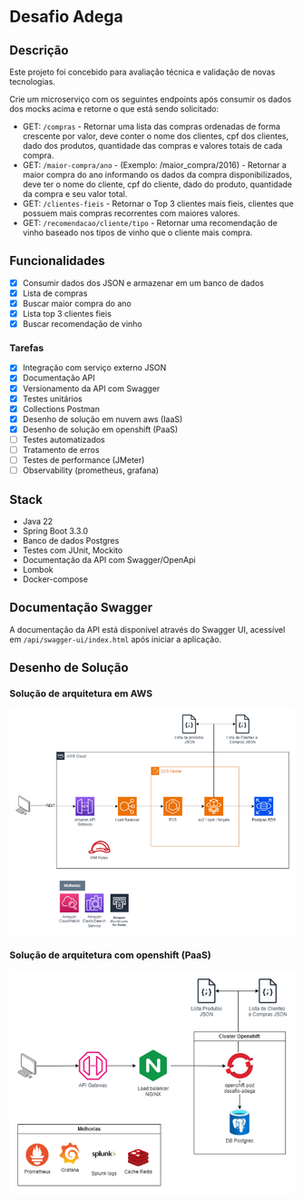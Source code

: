 # Desafio Adega

## Descrição

Este projeto foi concebido para avaliação técnica e validação de novas tecnologias.

Crie um microserviço com os seguintes endpoints após consumir os dados dos mocks acima e retorne o que está sendo solicitado:

- GET: `/compras` - Retornar uma lista das compras ordenadas de forma crescente por valor, deve conter o nome dos clientes, cpf dos clientes, dado dos produtos, quantidade das compras e valores totais de cada compra.
- GET: `/maior-compra/ano` - (Exemplo: /maior_compra/2016) - Retornar a maior compra do ano informando os dados da compra disponibilizados, deve ter o nome do cliente, cpf do cliente, dado do produto, quantidade da compra e seu valor total.
- GET: `/clientes-fieis` - Retornar o Top 3 clientes mais fieis, clientes que possuem mais compras recorrentes com maiores valores.
- GET: `/recomendacao/cliente/tipo` - Retornar uma recomendação de vinho baseado nos tipos de vinho que o cliente mais compra.


## Funcionalidades

- [x] Consumir dados dos JSON e armazenar em um banco de dados
- [x] Lista de compras
- [x] Buscar maior compra do ano
- [x] Lista top 3 clientes fieis
- [x] Buscar recomendação de vinho

### Tarefas

- [X] Integração com serviço externo JSON
- [X] Documentação API
- [x] Versionamento da API com Swagger
- [x] Testes unitários
- [x] Collections Postman
- [x] Desenho de solução em nuvem aws (IaaS)
- [x] Desenho de solução em openshift (PaaS)
- [ ] Testes automatizados
- [ ] Tratamento de erros
- [ ] Testes de performance (JMeter)
- [ ] Observability (prometheus, grafana)

## Stack

- Java 22
- Spring Boot 3.3.0
- Banco de dados Postgres
- Testes com JUnit, Mockito
- Documentação da API com Swagger/OpenApi
- Lombok
- Docker-compose

## Documentação Swagger

A documentação da API está disponível através do Swagger UI, acessível em `/api/swagger-ui/index.html` após iniciar a aplicação.

## Desenho de Solução

### Solução de arquitetura em AWS

![solucao-aws](solucao-aws.drawio.png "Solução AWS")


### Solução de arquitetura com openshift (PaaS)

![solucao-paas](solucao-paas.drawio.png "Solução PaaS")